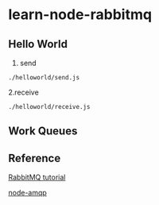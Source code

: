 # learn-node-rabbitmq

## Hello World

1. send

```
./helloworld/send.js
```

2.receive

```
./helloworld/receive.js
``` 

## Work Queues


## Reference

[RabbitMQ tutorial](http://www.rabbitmq.com/tutorials/tutorial-one-javascript.html)

[node-amqp](https://github.com/postwait/node-amqp)
